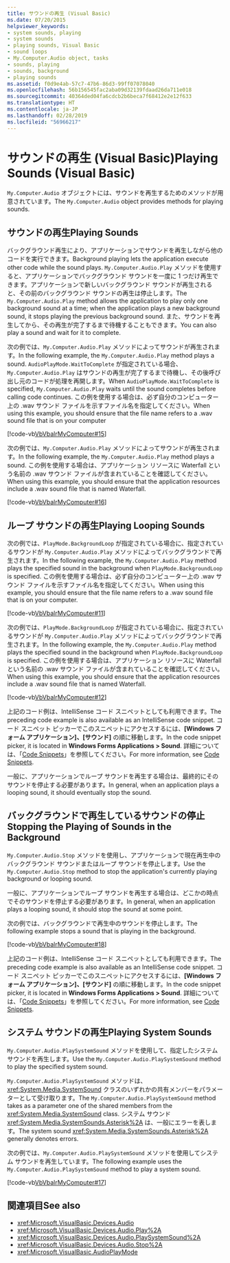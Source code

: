 ```yaml
---
title: サウンドの再生 (Visual Basic)
ms.date: 07/20/2015
helpviewer_keywords:
- system sounds, playing
- system sounds
- playing sounds, Visual Basic
- sound loops
- My.Computer.Audio object, tasks
- sounds, playing
- sounds, background
- playing sounds
ms.assetid: f0d9e4ab-57c7-47b6-86d3-99ff07078040
ms.openlocfilehash: 56b156545fac2aba09d32139fdaad26da711e018
ms.sourcegitcommit: 40364ded04fa6cdcb2b6beca7f68412e2e12f633
ms.translationtype: HT
ms.contentlocale: ja-JP
ms.lasthandoff: 02/28/2019
ms.locfileid: "56966217"
---
```

# <a name="playing-sounds-visual-basic"></a><span data-ttu-id="da92f-102">サウンドの再生 (Visual Basic)</span><span class="sxs-lookup"><span data-stu-id="da92f-102">Playing Sounds (Visual Basic)</span></span>
<span data-ttu-id="da92f-103">`My.Computer.Audio` オブジェクトには、サウンドを再生するためのメソッドが用意されています。</span><span class="sxs-lookup"><span data-stu-id="da92f-103">The `My.Computer.Audio` object provides methods for playing sounds.</span></span>  
  
## <a name="playing-sounds"></a><span data-ttu-id="da92f-104">サウンドの再生</span><span class="sxs-lookup"><span data-stu-id="da92f-104">Playing Sounds</span></span>  
 <span data-ttu-id="da92f-105">バックグラウンド再生により、アプリケーションでサウンドを再生しながら他のコードを実行できます。</span><span class="sxs-lookup"><span data-stu-id="da92f-105">Background playing lets the application execute other code while the sound plays.</span></span> <span data-ttu-id="da92f-106">`My.Computer.Audio.Play` メソッドを使用すると、アプリケーションでバックグラウンド サウンドを一度に 1 つだけ再生できます。アプリケーションで新しいバックグラウンド サウンドが再生されると、その前のバックグラウンド サウンドの再生は停止します。</span><span class="sxs-lookup"><span data-stu-id="da92f-106">The `My.Computer.Audio.Play` method allows the application to play only one background sound at a time; when the application plays a new background sound, it stops playing the previous background sound.</span></span> <span data-ttu-id="da92f-107">また、サウンドを再生してから、その再生が完了するまで待機することもできます。</span><span class="sxs-lookup"><span data-stu-id="da92f-107">You can also play a sound and wait for it to complete.</span></span>  
  
 <span data-ttu-id="da92f-108">次の例では、`My.Computer.Audio.Play` メソッドによってサウンドが再生されます。</span><span class="sxs-lookup"><span data-stu-id="da92f-108">In the following example, the `My.Computer.Audio.Play` method plays a sound.</span></span> <span data-ttu-id="da92f-109">`AudioPlayMode.WaitToComplete` が指定されている場合、`My.Computer.Audio.Play` はサウンドの再生が完了するまで待機し、その後呼び出し元のコードが処理を再開します。</span><span class="sxs-lookup"><span data-stu-id="da92f-109">When `AudioPlayMode.WaitToComplete` is specified, `My.Computer.Audio.Play` waits until the sound completes before calling code continues.</span></span> <span data-ttu-id="da92f-110">この例を使用する場合は、必ず自分のコンピューター上の .wav サウンド ファイルを示すファイル名を指定してください。</span><span class="sxs-lookup"><span data-stu-id="da92f-110">When using this example, you should ensure that the file name refers to a .wav sound file that is on your computer</span></span>  
  
 [!code-vb[VbVbalrMyComputer#15](~/samples/snippets/visualbasic/VS_Snippets_VBCSharp/VbVbalrMyComputer/VB/Class1.vb#15)]  
  
 <span data-ttu-id="da92f-111">次の例では、`My.Computer.Audio.Play` メソッドによってサウンドが再生されます。</span><span class="sxs-lookup"><span data-stu-id="da92f-111">In the following example, the `My.Computer.Audio.Play` method plays a sound.</span></span> <span data-ttu-id="da92f-112">この例を使用する場合は、アプリケーション リソースに Waterfall という名前の .wav サウンド ファイルが含まれていることを確認してください。</span><span class="sxs-lookup"><span data-stu-id="da92f-112">When using this example, you should ensure that the application resources include a .wav sound file that is named Waterfall.</span></span>  
  
 [!code-vb[VbVbalrMyComputer#16](~/samples/snippets/visualbasic/VS_Snippets_VBCSharp/VbVbalrMyComputer/VB/Class1.vb#16)]  
  
## <a name="playing-looping-sounds"></a><span data-ttu-id="da92f-113">ループ サウンドの再生</span><span class="sxs-lookup"><span data-stu-id="da92f-113">Playing Looping Sounds</span></span>  
 <span data-ttu-id="da92f-114">次の例では、`PlayMode.BackgroundLoop` が指定されている場合に、指定されているサウンドが `My.Computer.Audio.Play` メソッドによってバックグラウンドで再生されます。</span><span class="sxs-lookup"><span data-stu-id="da92f-114">In the following example, the `My.Computer.Audio.Play` method plays the specified sound in the background when `PlayMode.BackgroundLoop` is specified.</span></span> <span data-ttu-id="da92f-115">この例を使用する場合は、必ず自分のコンピューター上の .wav サウンド ファイルを示すファイル名を指定してください。</span><span class="sxs-lookup"><span data-stu-id="da92f-115">When using this example, you should ensure that the file name refers to a .wav sound file that is on your computer.</span></span>  
  
 [!code-vb[VbVbalrMyComputer#11](~/samples/snippets/visualbasic/VS_Snippets_VBCSharp/VbVbalrMyComputer/VB/Class1.vb#11)]  
  
 <span data-ttu-id="da92f-116">次の例では、`PlayMode.BackgroundLoop` が指定されている場合に、指定されているサウンドが `My.Computer.Audio.Play` メソッドによってバックグラウンドで再生されます。</span><span class="sxs-lookup"><span data-stu-id="da92f-116">In the following example, the `My.Computer.Audio.Play` method plays the specified sound in the background when `PlayMode.BackgroundLoop` is specified.</span></span> <span data-ttu-id="da92f-117">この例を使用する場合は、アプリケーション リソースに Waterfall という名前の .wav サウンド ファイルが含まれていることを確認してください。</span><span class="sxs-lookup"><span data-stu-id="da92f-117">When using this example, you should ensure that the application resources include a .wav sound file that is named Waterfall.</span></span>  
  
 [!code-vb[VbVbalrMyComputer#12](~/samples/snippets/visualbasic/VS_Snippets_VBCSharp/VbVbalrMyComputer/VB/Class1.vb#12)]  
  
 <span data-ttu-id="da92f-118">上記のコード例は、IntelliSense コード スニペットとしても利用できます。</span><span class="sxs-lookup"><span data-stu-id="da92f-118">The preceding code example is also available as an IntelliSense code snippet.</span></span> <span data-ttu-id="da92f-119">コード スニペット ピッカーでこのスニペットにアクセスするには、**[Windows フォーム アプリケーション]、[サウンド]** の順に移動します。</span><span class="sxs-lookup"><span data-stu-id="da92f-119">In the code snippet picker, it is located in **Windows Forms Applications > Sound**.</span></span> <span data-ttu-id="da92f-120">詳細については、「[Code Snippets](/visualstudio/ide/code-snippets)」を参照してください。</span><span class="sxs-lookup"><span data-stu-id="da92f-120">For more information, see [Code Snippets](/visualstudio/ide/code-snippets).</span></span>  
  
 <span data-ttu-id="da92f-121">一般に、アプリケーションでループ サウンドを再生する場合は、最終的にそのサウンドを停止する必要があります。</span><span class="sxs-lookup"><span data-stu-id="da92f-121">In general, when an application plays a looping sound, it should eventually stop the sound.</span></span>  
  
## <a name="stopping-the-playing-of-sounds-in-the-background"></a><span data-ttu-id="da92f-122">バックグラウンドで再生しているサウンドの停止</span><span class="sxs-lookup"><span data-stu-id="da92f-122">Stopping the Playing of Sounds in the Background</span></span>  
 <span data-ttu-id="da92f-123">`My.Computer.Audio.Stop` メソッドを使用し、アプリケーションで現在再生中のバックグラウンド サウンドまたはループ サウンドを停止します。</span><span class="sxs-lookup"><span data-stu-id="da92f-123">Use the `My.Computer.Audio.Stop` method to stop the application's currently playing background or looping sound.</span></span>  
  
 <span data-ttu-id="da92f-124">一般に、アプリケーションでループ サウンドを再生する場合は、どこかの時点でそのサウンドを停止する必要があります。</span><span class="sxs-lookup"><span data-stu-id="da92f-124">In general, when an application plays a looping sound, it should stop the sound at some point.</span></span>  
  
 <span data-ttu-id="da92f-125">次の例では、バックグラウンドで再生中のサウンドを停止します。</span><span class="sxs-lookup"><span data-stu-id="da92f-125">The following example stops a sound that is playing in the background.</span></span>  
  
 [!code-vb[VbVbalrMyComputer#18](~/samples/snippets/visualbasic/VS_Snippets_VBCSharp/VbVbalrMyComputer/VB/Class1.vb#18)]  
  
 <span data-ttu-id="da92f-126">上記のコード例は、IntelliSense コード スニペットとしても利用できます。</span><span class="sxs-lookup"><span data-stu-id="da92f-126">The preceding code example is also available as an IntelliSense code snippet.</span></span> <span data-ttu-id="da92f-127">コード スニペット ピッカーでこのスニペットにアクセスするには、**[Windows フォーム アプリケーション]、[サウンド]** の順に移動します。</span><span class="sxs-lookup"><span data-stu-id="da92f-127">In the code snippet picker, it is located in **Windows Forms Applications > Sound**.</span></span> <span data-ttu-id="da92f-128">詳細については、「[Code Snippets](/visualstudio/ide/code-snippets)」を参照してください。</span><span class="sxs-lookup"><span data-stu-id="da92f-128">For more information, see [Code Snippets](/visualstudio/ide/code-snippets).</span></span>  
  
## <a name="playing-system-sounds"></a><span data-ttu-id="da92f-129">システム サウンドの再生</span><span class="sxs-lookup"><span data-stu-id="da92f-129">Playing System Sounds</span></span>  
 <span data-ttu-id="da92f-130">`My.Computer.Audio.PlaySystemSound` メソッドを使用して、指定したシステム サウンドを再生します。</span><span class="sxs-lookup"><span data-stu-id="da92f-130">Use the `My.Computer.Audio.PlaySystemSound` method to play the specified system sound.</span></span>  
  
 <span data-ttu-id="da92f-131">`My.Computer.Audio.PlaySystemSound` メソッドは、<xref:System.Media.SystemSound> クラスのいずれかの共有メンバーをパラメーターとして受け取ります。</span><span class="sxs-lookup"><span data-stu-id="da92f-131">The `My.Computer.Audio.PlaySystemSound` method takes as a parameter one of the shared members from the <xref:System.Media.SystemSound> class.</span></span> <span data-ttu-id="da92f-132">システム サウンド <xref:System.Media.SystemSounds.Asterisk%2A> は、一般にエラーを表します。</span><span class="sxs-lookup"><span data-stu-id="da92f-132">The system sound <xref:System.Media.SystemSounds.Asterisk%2A> generally denotes errors.</span></span>  
  
 <span data-ttu-id="da92f-133">次の例では、`My.Computer.Audio.PlaySystemSound` メソッドを使用してシステム サウンドを再生しています。</span><span class="sxs-lookup"><span data-stu-id="da92f-133">The following example uses the `My.Computer.Audio.PlaySystemSound` method to play a system sound.</span></span>  
  
 [!code-vb[VbVbalrMyComputer#17](~/samples/snippets/visualbasic/VS_Snippets_VBCSharp/VbVbalrMyComputer/VB/Class1.vb#17)]  
  
## <a name="see-also"></a><span data-ttu-id="da92f-134">関連項目</span><span class="sxs-lookup"><span data-stu-id="da92f-134">See also</span></span>
- <xref:Microsoft.VisualBasic.Devices.Audio>
- <xref:Microsoft.VisualBasic.Devices.Audio.Play%2A>
- <xref:Microsoft.VisualBasic.Devices.Audio.PlaySystemSound%2A>
- <xref:Microsoft.VisualBasic.Devices.Audio.Stop%2A>
- <xref:Microsoft.VisualBasic.AudioPlayMode>
